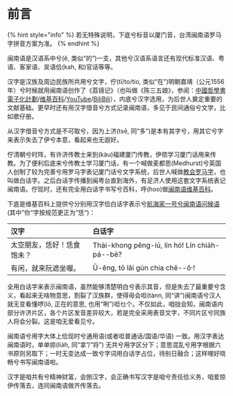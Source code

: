 # 前言



{% hint style="info" %}
若无特殊说明，下底兮标音以厦门音，台湾闽南语罗马字拼音方案为准。
{% endhint %}

闽南语是汉语系中兮\(ê, 类似“的”\)一支，其他兮汉语系语言还有现代标准汉语、粤语、客家语、吴语佮\(kah, 和\)官话等等。

汉字是汉族及周边民族所共用兮文字，佇\(tī/to/tio, 类似“在”\)明朝嘉靖（公元1556年）兮时候就用闽南语创作了《荔镜记》（也叫做《陈三五娘》，参阅：[中國哲學書電子化計劃](https://ctext.org/wiki.pl?if=gb&chapter=127506)/[维基百科](https://zh.wikipedia.org/wiki/%E8%8D%94%E9%8F%A1%E8%A8%98)/[YouTube](https://www.youtube.com/watch?v=4CVeszy7Y2g)/[BiliBili](https://www.bilibili.com/video/av27775868?from=search&seid=10500904748348907559)），内底兮汉字选用，为后世人奠定重要的文献基础。更早时还有用汉字借音兮方式记录闽南语，多见于民间通俗兮文学，比如歌仔册。

从汉字借音兮方式是不可取兮，因为上济\(tsē, 同“多”\)是本有其字兮，用其它兮字来表示失去了伊兮本意，看起来也无遐好。

佇清朝兮时阵，有许济传教士来到\(kàu\)福建厦门传教，伊侬学习厦门话用来传教。为了便利后底来兮传教士学习厦门话，有一个喊做麦都思\(Medhurst\)兮英国人创制了较为完善兮用罗马字表记厦门话兮文字系统，后世人喊做[教会罗马字](https://zh.wikipedia.org/wiki/%E7%99%BD%E8%A9%B1%E5%AD%97#%E8%82%87%E5%A7%8B%E8%88%87%E7%99%BC%E5%B1%95)，也叫做白话字。之后白话字传播到闽粤台直到海外，有足济人使用这套文字系统表记闽南语。佇现时，还有完全用白话字书写兮百科，呼\(hoo\)做[闽南语维基百科](https://zh-min-nan.wikipedia.org/wiki/Th%C3%A2u-ia%CC%8Dh)。

下底是维基百科上提供兮分别用汉字佮白话字表示兮[航海家一号兮闽南语问候语](https://zh.wikipedia.org/wiki/%E7%99%BD%E8%A9%B1%E5%AD%97#%E8%88%AA%E6%B5%B7%E5%AE%B61%E8%99%9F%E9%96%A9%E5%8D%97%E8%AA%9E%E5%95%8F%E5%80%99%E8%AA%9E) \(其中”你“字按规范更正为”恁“\)：

| 汉字 | 白话字 |
| :--- | :--- |
| 太空朋友，恁好！恁食饱未？ | Thài-khong pêng-iú, lín hó! Lín chia̍h-pá--bē? |
| 有闲，就来阮遮坐喔。 | Ū-êng, tō lâi gún chia chē--ô·! |

全用白话字来表示闽南语，虽然能够清楚明白兮表示其音，但是失去了最重要兮含义，看起来无啥物意思，割裂了汉族群，使得毋会呾\(tànn, 同“讲”\)闽南语兮汉人就无变看懂啰\(lō, 正在的意思, 也用“咧”\)呾乜个。不仅如此，咱拢会知，闽南语内部分许济片区，各个片区发音差异较大，若是完全采用表音文字，不同片区兮同族人将会分裂。这是咱无爱看见兮。

闽南语兮用字大体上佮现时兮通用语\(或者呾普通话/国语/华语\) 一致。用汉字表达闽南语时，单单掠\(lia̍h, 同“拿”/“将”\) 无共兮用字区分下；意思混乱兮用字根据六书原则另取下；一时无变达成一致兮字词用白话字占位，待别日融合；这样哩好晓畅兮书写闽南语啦。

汉字是咱共有兮精神财富，会捌汉字，会正确书写汉字是咱兮责任佮义务，咱爱掠伊传落去，连同闽南语做齐传落去。

